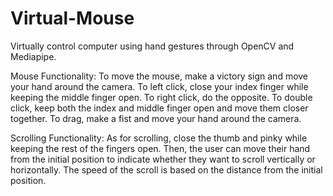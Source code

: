 # Virtual-Mouse
Virtually control computer using hand gestures through OpenCV and Mediapipe.

Mouse Functionality:
To move the mouse, make a victory sign and move your hand around the camera. To left click, close your index finger while keeping the middle finger open. To right click,
do the opposite. To double click, keep both the index and middle finger open and move them closer together.
To drag, make a fist and move your hand around the camera. 

Scrolling Functionality:
As for scrolling, close the thumb and pinky while keeping the rest of the fingers open. Then, the user can move their hand from the initial position to indicate whether they want to scroll vertically or horizontally. The speed of the scroll is based on the distance from the initial position.

